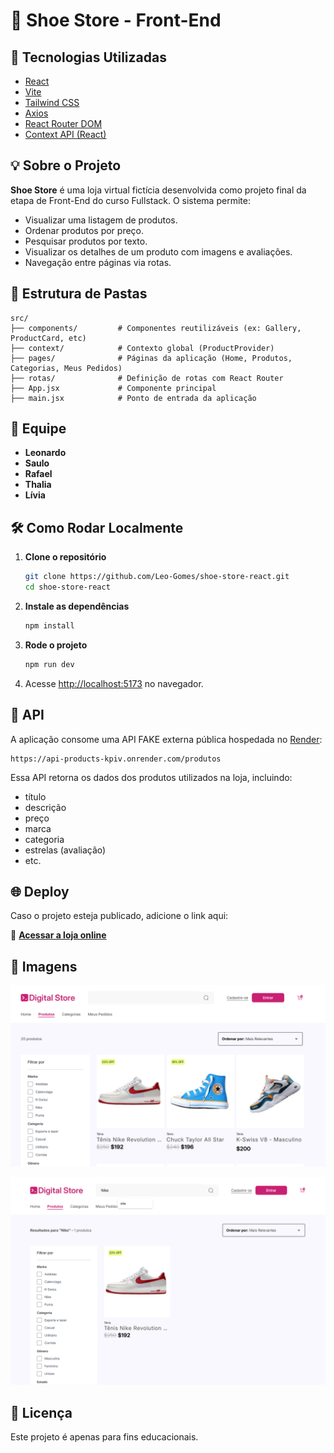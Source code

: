 # 👟 Shoe Store - Front-End

## 🚀 Tecnologias Utilizadas

- [React](https://reactjs.org/)
- [Vite](https://vitejs.dev/)
- [Tailwind CSS](https://tailwindcss.com/)
- [Axios](https://axios-http.com/)
- [React Router DOM](https://reactrouter.com/en/main)
- [Context API (React)](https://reactjs.org/docs/context.html)

## 💡 Sobre o Projeto

**Shoe Store** é uma loja virtual fictícia desenvolvida como projeto final da etapa de Front-End do curso Fullstack. O sistema permite:

- Visualizar uma listagem de produtos.
- Ordenar produtos por preço.
- Pesquisar produtos por texto.
- Visualizar os detalhes de um produto com imagens e avaliações.
- Navegação entre páginas via rotas.

## 📂 Estrutura de Pastas

```
src/
├── components/         # Componentes reutilizáveis (ex: Gallery, ProductCard, etc)
├── context/            # Contexto global (ProductProvider)
├── pages/              # Páginas da aplicação (Home, Produtos, Categorias, Meus Pedidos)
├── rotas/              # Definição de rotas com React Router
├── App.jsx             # Componente principal
├── main.jsx            # Ponto de entrada da aplicação
```

## 👥 Equipe

- **Leonardo**
- **Saulo**
- **Rafael**
- **Thalia**
- **Lívia**

## 🛠️ Como Rodar Localmente

1. **Clone o repositório**
   ```bash
   git clone https://github.com/Leo-Gomes/shoe-store-react.git
   cd shoe-store-react
   ```

2. **Instale as dependências**
   ```bash
   npm install
   ```

3. **Rode o projeto**
   ```bash
   npm run dev
   ```

4. Acesse [http://localhost:5173](http://localhost:5173) no navegador.

## 🧪 API

A aplicação consome uma API FAKE externa pública hospedada no [Render](https://render.com/):

```
https://api-products-kpiv.onrender.com/produtos
```

Essa API retorna os dados dos produtos utilizados na loja, incluindo:
- título
- descrição
- preço
- marca
- categoria
- estrelas (avaliação)
- etc.

## 🌐 Deploy 

Caso o projeto esteja publicado, adicione o link aqui:

🔗 [**Acessar a loja online**](https://shoe-store-react-iota.vercel.app/)


## 📸 Imagens

![alt text](image-1.png)

![alt text](image.png)


## 📄 Licença

Este projeto é apenas para fins educacionais.